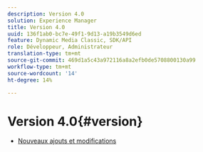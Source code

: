 ```yaml
---
description: Version 4.0
solution: Experience Manager
title: Version 4.0
uuid: 136f1ab0-bc7e-49f1-9d13-a19b3549d6ed
feature: Dynamic Media Classic, SDK/API
role: Développeur, Administrateur
translation-type: tm+mt
source-git-commit: 469d1a5c43a972116a8a2efb0de5708800130a99
workflow-type: tm+mt
source-wordcount: '14'
ht-degree: 14%

---
```



# Version 4.0{#version}

* [Nouveaux ajouts et modifications](r-4-0-new.md)
